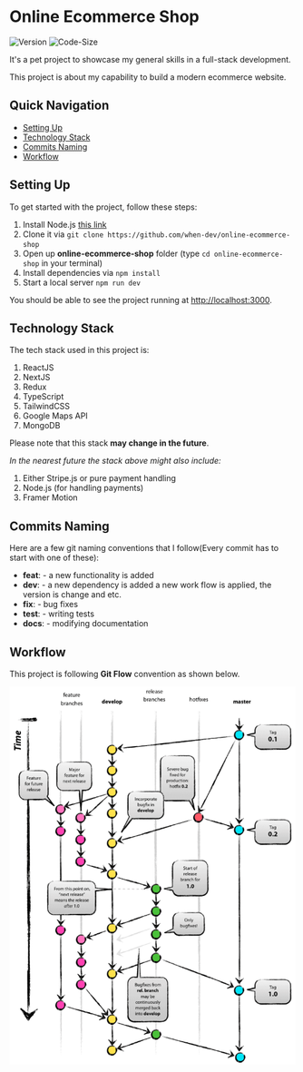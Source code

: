 # Online Ecommerce Shop

![Version](https://img.shields.io/github/package-json/v/when-dev/online-ecommerce-shop?color=green)
![Code-Size](https://img.shields.io/github/languages/code-size/when-dev/online-ecommerce-shop)

It's a pet project to showcase my general skills in a full-stack development.

This project is about my capability to build a modern ecommerce website.

## Quick Navigation

- [Setting Up](#Setting-Up)
- [Technology Stack](#Technology-Stack)
- [Commits Naming](#Commits-Naming)
- [Workflow](#Workflow)

## Setting Up

To get started with the project, follow these steps:

1. Install Node.js [this link](https://nodejs.org/en/download/)
2. Clone it via `git clone https://github.com/when-dev/online-ecommerce-shop`
3. Open up **online-ecommerce-shop** folder (type `cd online-ecommerce-shop` in your terminal)
4. Install dependencies via `npm install`
5. Start a local server `npm run dev`

You should be able to see the project running at [http://localhost:3000](http://localhost:3000).

## Technology Stack

The tech stack used in this project is:

1. ReactJS
2. NextJS
3. Redux
4. TypeScript
5. TailwindCSS
6. Google Maps API
7. MongoDB

Please note that this stack **may change in the future**.

_In the nearest future the stack above might also include:_

1. Either Stripe.js or pure payment handling
2. Node.js (for handling payments)
3. Framer Motion

## Commits Naming

Here are a few git naming conventions that I follow(Every commit has to start with one of these):

- **feat**: - a new functionality is added
- **dev**: - a new dependency is added a new work flow is applied, the version is change and etc.
- **fix**: - bug fixes
- **test**: - writing tests
- **docs**: - modifying documentation

## Workflow

This project is following **Git Flow** convention as shown below.

![Git Flow](/docs/gitflow.png)